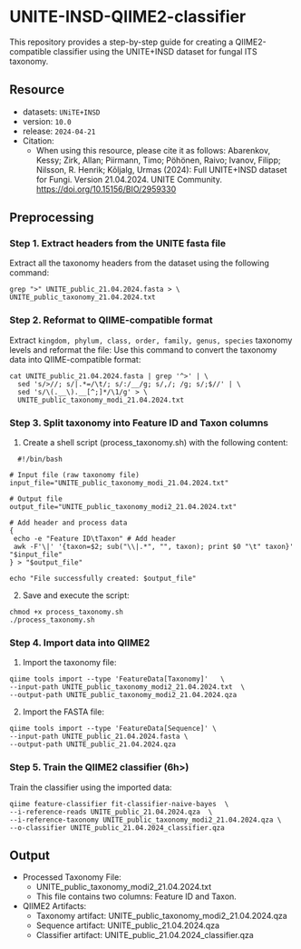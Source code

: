 # UNITE-INSD-QIIME2-classifier
This repository provides a step-by-step guide for creating a QIIME2-compatible classifier using the UNITE+INSD dataset for fungal ITS taxonomy.

## Resource
- datasets: `UNiTE+INSD` 
- version: `10.0`
- release: `2024-04-21`
- Citation:
  - When using this resource, please cite it as follows: Abarenkov, Kessy; Zirk, Allan; Piirmann, Timo; Pöhönen, Raivo; Ivanov, Filipp; Nilsson, R. Henrik; Kõljalg, Urmas (2024): Full UNITE+INSD dataset for Fungi. Version 21.04.2024. UNITE Community. https://doi.org/10.15156/BIO/2959330


## Preprocessing 
### Step 1. Extract headers from the UNITE fasta file
Extract all the taxonomy headers from the dataset using the following command:
```
grep ">" UNITE_public_21.04.2024.fasta > \
UNITE_public_taxonomy_21.04.2024.txt

```

### Step 2. Reformat to QIIME-compatible format
Extract `kingdom, phylum, class, order, family, genus, species` taxonomy levels and reformat the file:
Use this command to convert the taxonomy data into QIIME-compatible format:
```
cat UNITE_public_21.04.2024.fasta | grep '^>' | \
  sed 's/>//; s/|.*=/\t/; s/:/__/g; s/,/; /g; s/;$//' | \
  sed 's/\(.__\).__[^;]*/\1/g' > \
  UNITE_public_taxonomy_modi_21.04.2024.txt
```
### Step 3. Split taxonomy into Feature ID and Taxon columns
1. Create a shell script (process_taxonomy.sh) with the following content:
 ```
   #!/bin/bash

# Input file (raw taxonomy file)
input_file="UNITE_public_taxonomy_modi_21.04.2024.txt"

# Output file
output_file="UNITE_public_taxonomy_modi2_21.04.2024.txt"

# Add header and process data
{
  echo -e "Feature ID\tTaxon" # Add header
  awk -F'\|' '{taxon=$2; sub("\\|.*", "", taxon); print $0 "\t" taxon}' "$input_file"
} > "$output_file"

echo "File successfully created: $output_file"
```
2. Save and execute the script:
```
chmod +x process_taxonomy.sh
./process_taxonomy.sh
```
### Step 4. Import data into QIIME2
1. Import the taxonomy file:
```
qiime tools import --type 'FeatureData[Taxonomy]'   \
--input-path UNITE_public_taxonomy_modi2_21.04.2024.txt  \
--output-path UNITE_public_taxonomy_modi2_21.04.2024.qza
```

2. Import the FASTA file:
```
qiime tools import --type 'FeatureData[Sequence]' \
--input-path UNITE_public_21.04.2024.fasta \
--output-path UNITE_public_21.04.2024.qza
```

### Step 5. Train the QIIME2 classifier (6h>)
Train the classifier using the imported data:

```
qiime feature-classifier fit-classifier-naive-bayes  \
--i-reference-reads UNITE_public_21.04.2024.qza  \
--i-reference-taxonomy UNITE_public_taxonomy_modi2_21.04.2024.qza \
--o-classifier UNITE_public_21.04.2024_classifier.qza

```
## Output
- Processed Taxonomy File:
  - UNITE_public_taxonomy_modi2_21.04.2024.txt
  - This file contains two columns: Feature ID and Taxon.
- QIIME2 Artifacts:
  - Taxonomy artifact: UNITE_public_taxonomy_modi2_21.04.2024.qza
  - Sequence artifact: UNITE_public_21.04.2024.qza
  - Classifier artifact: UNITE_public_21.04.2024_classifier.qza
 
